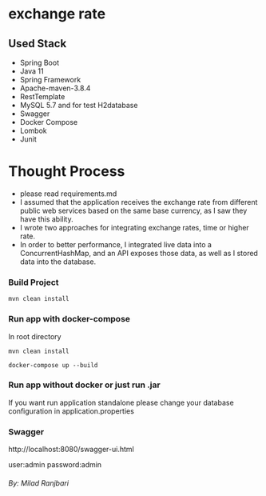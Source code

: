 # exchange rate

## Used Stack 

   * Spring Boot
   * Java 11
   * Spring Framework
   * Apache-maven-3.8.4
   * RestTemplate
   * MySQL 5.7 and for test H2database
   * Swagger
   * Docker Compose
   * Lombok
   * Junit
  
# Thought Process
* please read requirements.md
* I assumed that the application receives the exchange rate from different public web services based on the same base currency, as I saw they have this ability.
* I wrote two approaches for integrating exchange rates, time or higher rate.
* In order to better performance, I integrated live data into a ConcurrentHashMap, and an API exposes those data, as well as I stored data into the database.

### Build Project

```
mvn clean install
```

### Run app with docker-compose

In root directory
```
mvn clean install

docker-compose up --build
```

### Run app without docker or just run .jar

If you want run application standalone please change your database configuration in application.properties

### Swagger

http://localhost:8080/swagger-ui.html

user:admin
password:admin

###### By: Milad Ranjbari
